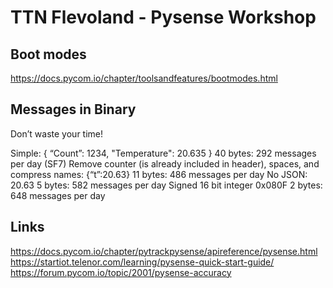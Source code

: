 # TTN Flevoland - Pysense Workshop


## Boot modes
https://docs.pycom.io/chapter/toolsandfeatures/bootmodes.html

## Messages in Binary
Don’t waste your time!

Simple:
{ “Count”: 1234, "Temperature": 20.635 }
40 bytes: 292 messages per day (SF7)
Remove counter (is already included in header), spaces, and compress names:
{“t”:20.63}
11 bytes: 486 messages per day
No JSON:
20.63
5 bytes: 582 messages per day
Signed 16 bit integer
0x080F
2 bytes: 648 messages per day



## Links
https://docs.pycom.io/chapter/pytrackpysense/apireference/pysense.html
https://startiot.telenor.com/learning/pysense-quick-start-guide/
https://forum.pycom.io/topic/2001/pysense-accuracy
